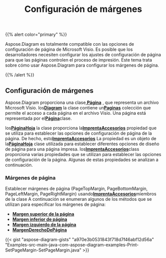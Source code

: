 ﻿---
title: Configuración de márgenes
type: docs
weight: 20
url: /es/java/setting-margins/
description: Esta sección explica cómo configurar las opciones de página de visio con Aspose.Diagram.
---
{{% alert color="primary" %}}

Aspose.Diagram es totalmente compatible con las opciones de configuración de página de Microsoft Visio. Es posible que los desarrolladores necesiten configurar los ajustes de configuración de página para que las páginas controlen el proceso de impresión. Este tema trata sobre cómo usar Aspose.Diagram para configurar los márgenes de página.

{{% /alert %}}

## **Configuración de márgenes**

 Aspose.Diagram proporciona una clase,[**Página**](https://reference.aspose.com/diagram/java/com.aspose.diagram/page) , que representa un archivo Microsoft Visio. los[**Diagram**](https://reference.aspose.com/diagram/java/com.aspose.diagram/diagram) la clase contiene un[**Paginas**](https://reference.aspose.com/diagram/java/com.aspose.diagram/pagecollection) colección que permite el acceso a cada página en el archivo Visio. Una página está representada por el[**Página**](https://reference.aspose.com/diagram/java/com.aspose.diagram/page)clase.

 los[**PáginaHoja**](https://reference.aspose.com/diagram/java/com.aspose.diagram/pagesheet) la clase proporciona la[**ImprentaAccesorios**](https://reference.aspose.com/diagram/java/com.aspose.diagram/pagesheet#PrintProps) propiedad que se utiliza para establecer las opciones de configuración de página de la página. De hecho, esto[**ImprentaAccesorios**](https://reference.aspose.com/diagram/java/com.aspose.diagram/pagesheet#PrintProps) La propiedad es un objeto de la[**PáginaHoja**](https://reference.aspose.com/diagram/java/com.aspose.diagram/pagesheet) clase utilizada para establecer diferentes opciones de diseño de página para una página impresa. los[**ImprentaAccesorios**](https://reference.aspose.com/diagram/java/com.aspose.diagram/pagesheet#PrintProps)class proporciona varias propiedades que se utilizan para establecer las opciones de configuración de la página. Algunas de estas propiedades se analizan a continuación.

### **Márgenes de página**

 Establecer márgenes de página (PageTopMargin, PageBottomMargin, PageLeftMargin, PageRightMargin) usando[**ImprentaAccesorios**](https://reference.aspose.com/diagram/java/com.aspose.diagram/pagesheet#PrintProps)miembros de la clase A continuación se enumeran algunos de los métodos que se utilizan para especificar los márgenes de página:

- [**Margen superior de la página**](https://reference.aspose.com/diagram/java/com.aspose.diagram/printprops#PageTopMargin)
- [**Margen inferior de página**](https://reference.aspose.com/diagram/java/com.aspose.diagram/printprops#PageBottomMargin)
- [**Margen izquierdo de la página**](https://reference.aspose.com/diagram/java/com.aspose.diagram/printprops#PageLeftMargin)
- [**MargenDerechoDePágina**](https://reference.aspose.com/diagram/java/com.aspose.diagram/printprops#PageRightMargin)


{{< gist "aspose-diagram-gists" "a970e3b0531843f718d7f46abf12d56a" "Examples-src-main-java-com-aspose-diagram-examples-Print-SetPageMargin-SetPageMargin.java" >}}